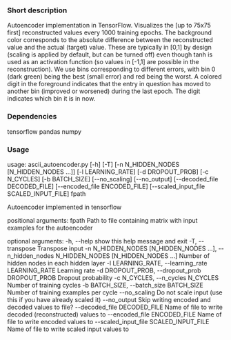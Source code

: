 <h3>
Short description
</h3>
Autoencoder implementation in TensorFlow. Visualizes the [up to 75x75 first] reconstructed values every 1000 training epochs. The background color corresponds to the absolute difference between the reconstructed value and the actual (target) value. These are typically in [0,1] by design (scaling is applied by default, but can be turned off) even though tanh is used as an activation function (so values in [-1,1] are possible in the reconstruction). We use bins corresponding to different errors, with bin 0 (dark green) being the best (small error) and red being the worst. A colored digit in the foreground indicates that the entry in question has moved to another bin (improved or worsened) during the last epoch. The digit indicates which bin it is in now.

<h3>
Dependencies
</h3>
tensorflow
pandas
numpy

<h3>
Usage
</h3>
usage: ascii_autoencoder.py [-h] [-T] [-n N_HIDDEN_NODES [N_HIDDEN_NODES ...]]
                            [-l LEARNING_RATE] [-d DROPOUT_PROB] [-c N_CYCLES]
                            [-b BATCH_SIZE] [--no_scaling] [--no_output]
                            [--decoded_file DECODED_FILE]
                            [--encoded_file ENCODED_FILE]
                            [--scaled_input_file SCALED_INPUT_FILE]
                            fpath

Autoencoder implemented in tensorflow

positional arguments:
  fpath                 Path to file containing matrix with input examples for
                        the autoencoder

optional arguments:
  -h, --help            show this help message and exit
  -T, --transpose       Transpose input
  -n N_HIDDEN_NODES [N_HIDDEN_NODES ...], --n_hidden_nodes N_HIDDEN_NODES [N_HIDDEN_NODES ...]
                        Number of hidden nodes in each hidden layer
  -l LEARNING_RATE, --learning_rate LEARNING_RATE
                        Learning rate
  -d DROPOUT_PROB, --dropout_prob DROPOUT_PROB
                        Dropout probability
  -c N_CYCLES, --n_cycles N_CYCLES
                        Number of training cycles
  -b BATCH_SIZE, --batch_size BATCH_SIZE
                        Number of training examples per cycle
  --no_scaling          Do not scale input (use this if you have already
                        scaled it)
  --no_output           Skip writing encoded and decoded values to file?
  --decoded_file DECODED_FILE
                        Name of file to write decoded (reconstructed) values
                        to
  --encoded_file ENCODED_FILE
                        Name of file to write encoded values to
  --scaled_input_file SCALED_INPUT_FILE
                        Name of file to write scaled input values to